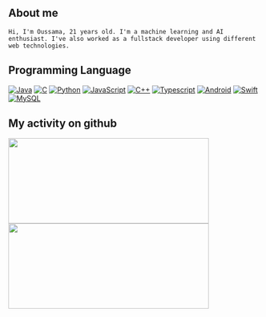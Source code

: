 ## About me
```
Hi, I'm Oussama, 21 years old. I'm a machine learning and AI enthusiast. I've also worked as a fullstack developer using different web technologies.
```
## Programming Language
[![Java](https://img.shields.io/badge/-Java-000?&logo=Java&logoColor=007396)](https://github.com/oussiw?tab=repositories&language=python)
[![C](https://img.shields.io/badge/-C-000?&logo=Codio&color=white)](https://github.com/oussiw?tab=repositories&language=python)
[![Python](https://img.shields.io/badge/-Python-000?&logo=python&)](https://github.com/oussiw?tab=repositories&language=python)
[![JavaScript](https://img.shields.io/badge/-JavaScript-000?&logo=JavaScript&)](https://github.com/oussiw?tab=repositories&language=javascript)
[![C++](https://img.shields.io/badge/-C++-000?&logo=C%2b%2b&logoColor=blue&color=gray)](https://github.com/oussiw)
[![Typescript](https://img.shields.io/badge/-TypeScript-000?&logo=TypeScript&)](https://github.com/oussiw?tab=repositories&language=typescript)
[![Android](https://img.shields.io/badge/-Android-000?&logo=android&)](https://github.com/oussiw)
[![Swift](https://img.shields.io/badge/-Swift-000?&logo=Swift&)](https://github.com/oussiw)
[![MySQL](https://img.shields.io/badge/-MySQL-000?&logo=mysql&logoColor=blue&color=white)](https://github.com/oussiw)

## My activity on github
<a href="https://github.com/oussiw?tab=repositories">
    <img height="170px" width="400px" src="https://github-readme-stats.vercel.app/api?username=oussiw&hide_title=true&hide_border=true&show_icons=true&include_all_commits=true&count_private=true&line_height=30&text_color=000&icon_color=000&bg_color=0,ea6161,ffc64d,fffc4d,52fa5a&theme=graywhite" />
    <img height="170px" width="400px" src="https://github-readme-stats.vercel.app/api/top-langs/?username=oussiw&hide=html&hide_title=true&hide_border=true&layout=compact&langs_count=7&exclude_repo=comp426,Redventures-Movie-Quotes&text_color=000&icon_color=fff&bg_color=0,52fa5a,4dfcff,c64dff&theme=graywhite" />
</a>
